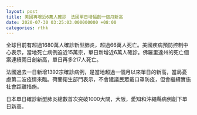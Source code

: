 ```yaml
---
layout: post
title: 美國再增近6萬人確診　法國單日增幅創一個月新高
date: 2020-07-30 03:25:03.000000000 +08:00
categories: rthk
---
```


全球目前有超過1680萬人確診新型肺炎，超過66萬人死亡。美國疾病預防控制中心表示，當地死亡病例迫近15萬宗，單日新增近6萬人確診。佛羅里達州的死亡個案連續兩日創新高，單日再多217人死亡。

法國過去一日新增1392宗確診病例，是當地超過一個月以來單日的新高，當局憂慮第二波疫情來臨。荷蘭衛生部門表示，不會建議民眾戴口罩防疫，但會繼續實施社會距離措施。

日本單日確診新型肺炎總數首次突破1000大關，大阪，愛知和沖繩縣病例創下單日新高。
